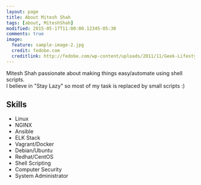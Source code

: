 ```yaml
---
layout: page
title: About Mitesh Shah
tags: [about, MiteshShah]
modified: 2015-05-17T11:00:00.12345-05:30
comments: true
image:
  feature: sample-image-2.jpg
  credit: fedobe.com
  creditlink: http://fedobe.com/wp-content/uploads/2011/11/Geek-Lifestyle-Facebook-Profile-Timeline-Cover.jpg
---
```


Mitesh Shah passionate about making things easy/automate using shell scripts. <br>
I believe in "Stay Lazy" so most of my task is replaced by small scripts :)

## Skills

* Linux
* NGINX
* Ansible
* ELK Stack
* Vagrant/Docker
* Debian/Ubuntu
* Redhat/CentOS
* Shell Scripting
* Computer Security
* System Administrator
